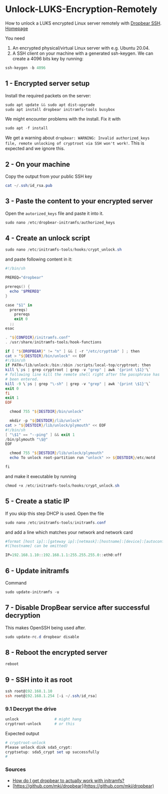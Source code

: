# Unlock-LUKS-Encryption-Remotely
How to unlock a LUKS encrypted Linux server remotely with [Dropbear SSH](https://github.com/mkj/dropbear). [Homepage](https://matt.ucc.asn.au/dropbear/dropbear.html)

You need
1. An encrypted physical/virtual Linux server with e.g. Ubuntu 20.04.
2. A SSH client on your machine with a generated ssh-keygen. We can create a 4096 bits key by running:
````powershell
ssh-keygen -b 4096
````

## 1 - Encrypted server setup
Install the required packets on the server:
````powershell
sudo apt update && sudo apt dist-upgrade
sudo apt install dropbear initramfs-tools busybox
````
We might encounter problems with the install. Fix it with
````powershell
sudo apt -f install
````
We get a warning about `dropbear: WARNING: Invalid authorized_keys file, remote unlocking of cryptroot via SSH won't work!`. This is expected and we ignore this.

## 2 - On your machine
Copy the output from your public SSH key
````powershell
cat ~/.ssh/id_rsa.pub 
````

## 3 - Paste the content to your encrypted server 
Open the `autorized_keys` file and paste it into it.
````powershell
sudo nano /etc/dropbear-initramfs/authorized_keys
````

## 4 - Create an unlock script
````powershell
sudo nano /etc/initramfs-tools/hooks/crypt_unlock.sh
````
and paste following content in it:
````powershell
#!/bin/sh

PREREQ="dropbear"

prereqs() {
  echo "$PREREQ"
}

case "$1" in
  prereqs)
    prereqs
    exit 0
  ;;
esac

. "${CONFDIR}/initramfs.conf"
. /usr/share/initramfs-tools/hook-functions

if [ "${DROPBEAR}" != "n" ] && [ -r "/etc/crypttab" ] ; then
cat > "${DESTDIR}/bin/unlock" << EOF
#!/bin/sh
if PATH=/lib/unlock:/bin:/sbin /scripts/local-top/cryptroot; then
kill \`ps | grep cryptroot | grep -v "grep" | awk '{print \$1}'\`
# following line kill the remote shell right after the passphrase has
# been entered.
kill -9 \`ps | grep "\-sh" | grep -v "grep" | awk '{print \$1}'\`
exit 0
fi
exit 1
EOF

  chmod 755 "${DESTDIR}/bin/unlock"

  mkdir -p "${DESTDIR}/lib/unlock"
cat > "${DESTDIR}/lib/unlock/plymouth" << EOF
#!/bin/sh
[ "\$1" == "--ping" ] && exit 1
/bin/plymouth "\$@"
EOF

  chmod 755 "${DESTDIR}/lib/unlock/plymouth"
  echo To unlock root-partition run "unlock" >> ${DESTDIR}/etc/motd

fi
````

and make it executable by running
````powershell
chmod +x /etc/initramfs-tools/hooks/crypt_unlock.sh
````

## 5 - Create a static IP
If you skip this step DHCP is used.
Open the file
````powershell
sudo nano /etc/initramfs-tools/initramfs.conf 
````
and add a line which matches your network and network card
````powershell
#format [host ip]::[gateway ip]:[netmask]:[hostname]:[device]:[autoconf]
#([hostname] can be omitted)

IP=192.168.1.10::192.168.1.1:255.255.255.0::eth0:off
````

## 6 - Update initramfs
Command
````powershell
sudo update-initramfs -u
````
## 7 - Disable DropBear service after successful decryption
This makes OpenSSH being used after.
````powershell
sudo update-rc.d dropbear disable
````

## 8 - Reboot the encrypted server
````powershell
reboot
````

## 9 - SSH into it as root
````powershell
ssh root@192.168.1.10
ssh root@192.168.1.254 [-i ~/.ssh/id_rsa]
````
  ### 9.1 Decrypt the drive
  ````powershell
  unlock                # might hang
  cryptroot-unlock      # or this
  ````
  Expected output
  ````powershell
  # cryptroot-unlock
  Please unlock disk sda5_crypt:
  cryptsetup: sda5_crypt set up successfully
  # 
  ````
  

### Sources
- [How do I get dropbear to actually work with initramfs?](https://askubuntu.com/questions/640815/how-do-i-get-dropbear-to-actually-work-with-initramfs)
- [https://github.com/mkj/dropbear](https://github.com/mkj/dropbear)
